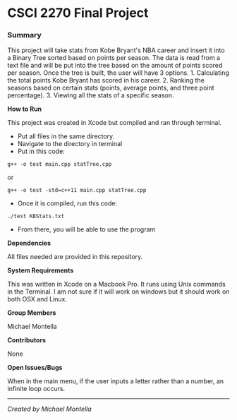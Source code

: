 # CSCI 2270 Final Project

### Summary

This project will take stats from Kobe Bryant's NBA career and insert it into a Binary Tree sorted based on points per season.  The data is read from a text file and will be put into the tree based on the amount of points scored per season.  Once the tree is built, the user will have 3 options.  1. Calculating the total points Kobe Bryant has scored in his career.  2. Ranking the seasons based on certain stats (points, average points, and three point percentage). 3. Viewing all the stats of a specific season.

**How to Run**

This project was created in Xcode but compiled and ran through terminal.  
* Put all files in the same directory.  
* Navigate to the directory in terminal
* Put in this code: 
```
g++ -o test main.cpp statTree.cpp
```
or
```
g++ -o test -std=c++11 main.cpp statTree.cpp
```
* Once it is compiled, run this code: 
```
./test KBStats.txt
```
* From there, you will be able to use the program

**Dependencies**

All files needed are provided in this repository.

**System Requirements**

This was written in Xcode on a Macbook Pro.  It runs using Unix commands in the Terminal.  I am not sure if it will work on windows but it should work on both OSX and Linux.

**Group Members**

Michael Montella

**Contributors**

None

**Open Issues/Bugs**

When in the main menu, if the user inputs a letter rather than a number, an infinite loop occurs.

----
*Created by Michael Montella*
